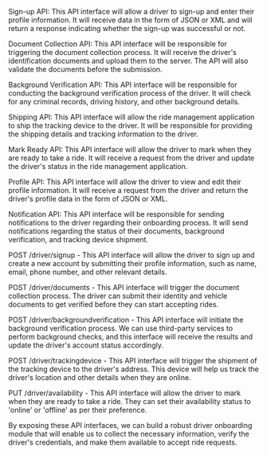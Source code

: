 Sign-up API: This API interface will allow a driver to sign-up and enter their profile information. It will receive data in the form of JSON or XML and will return a response indicating whether the sign-up was successful or not.

Document Collection API: This API interface will be responsible for triggering the document collection process. It will receive the driver's identification documents and upload them to the server. The API will also validate the documents before the submission.

Background Verification API: This API interface will be responsible for conducting the background verification process of the driver. It will check for any criminal records, driving history, and other background details.

Shipping API: This API interface will allow the ride management application to ship the tracking device to the driver. It will be responsible for providing the shipping details and tracking information to the driver.

Mark Ready API: This API interface will allow the driver to mark when they are ready to take a ride. It will receive a request from the driver and update the driver's status in the ride management application.

Profile API: This API interface will allow the driver to view and edit their profile information. It will receive a request from the driver and return the driver's profile data in the form of JSON or XML.

Notification API: This API interface will be responsible for sending notifications to the driver regarding their onboarding process. It will send notifications regarding the status of their documents, background verification, and tracking device shipment.



POST /driver/signup - This API interface will allow the driver to sign up and create a new account by submitting their profile information, such as name, email, phone number, and other relevant details.

POST /driver/documents - This API interface will trigger the document collection process. The driver can submit their identity and vehicle documents to get verified before they can start accepting rides.

POST /driver/backgroundverification - This API interface will initiate the background verification process. We can use third-party services to perform background checks, and this interface will receive the results and update the driver's account status accordingly.

POST /driver/trackingdevice - This API interface will trigger the shipment of the tracking device to the driver's address. This device will help us track the driver's location and other details when they are online.

PUT /driver/availability - This API interface will allow the driver to mark when they are ready to take a ride. They can set their availability status to 'online' or 'offline' as per their preference.

By exposing these API interfaces, we can build a robust driver onboarding module that will enable us to collect the necessary information, verify the driver's credentials, and make them available to accept ride requests.